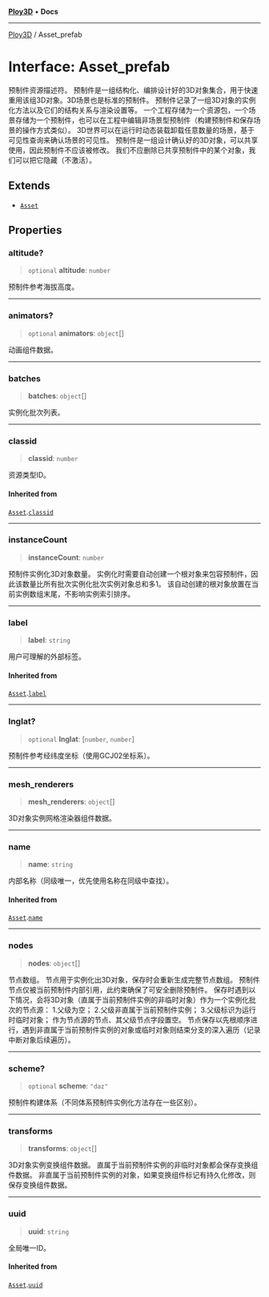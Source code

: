 [**Ploy3D**](../README.md) • **Docs**

***

[Ploy3D](../README.md) / Asset\_prefab

# Interface: Asset\_prefab

预制件资源描述符。
预制件是一组结构化、编排设计好的3D对象集合，用于快速重用该组3D对象。3D场景也是标准的预制件。
预制件记录了一组3D对象的实例化方法以及它们的结构关系与渲染设置等。
一个工程存储为一个资源包，一个场景存储为一个预制件，也可以在工程中编辑非场景型预制件（构建预制件和保存场景的操作方式类似）。
3D世界可以在运行时动态装载卸载任意数量的场景，基于可见性查询来确认场景的可见性。
预制件是一组设计确认好的3D对象，可以共享使用，因此预制件不应该被修改。
我们不应删除已共享预制件中的某个对象，我们可以把它隐藏（不激活）。

## Extends

- [`Asset`](Asset.md)

## Properties

### altitude?

> `optional` **altitude**: `number`

预制件参考海拔高度。

***

### animators?

> `optional` **animators**: `object`[]

动画组件数据。

***

### batches

> **batches**: `object`[]

实例化批次列表。

***

### classid

> **classid**: `number`

资源类型ID。

#### Inherited from

[`Asset`](Asset.md).[`classid`](Asset.md#classid)

***

### instanceCount

> **instanceCount**: `number`

预制件实例化3D对象数量。
实例化时需要自动创建一个根对象来包容预制件，因此该数量比所有批次实例化批次实例对象总和多1。
该自动创建的根对象放置在当前实例数组末尾，不影响实例索引排序。

***

### label

> **label**: `string`

用户可理解的外部标签。

#### Inherited from

[`Asset`](Asset.md).[`label`](Asset.md#label)

***

### lnglat?

> `optional` **lnglat**: [`number`, `number`]

预制件参考经纬度坐标（使用GCJ02坐标系）。

***

### mesh\_renderers

> **mesh\_renderers**: `object`[]

3D对象实例网格渲染器组件数据。

***

### name

> **name**: `string`

内部名称（同级唯一，优先使用名称在同级中查找）。

#### Inherited from

[`Asset`](Asset.md).[`name`](Asset.md#name)

***

### nodes

> **nodes**: `object`[]

节点数组。
节点用于实例化出3D对象，保存时会重新生成完整节点数组。
预制件节点仅被当前预制件内部引用，此约束确保了可安全删除预制件。
保存时遇到以下情况，会将3D对象（直属于当前预制件实例的非临时对象）作为一个实例化批次的节点源：
 1.父级为空；
 2.父级非直属于当前预制件实例；
 3.父级标识为运行时临时对象；
作为节点源的节点、其父级节点字段置空。
节点保存以先根顺序进行，遇到非直属于当前预制件实例的对象或临时对象则结束分支的深入遍历（记录中断对象后续遍历）。

***

### scheme?

> `optional` **scheme**: `"daz"`

预制件构建体系（不同体系预制件实例化方法存在一些区别）。

***

### transforms

> **transforms**: `object`[]

3D对象实例变换组件数据。
直属于当前预制件实例的非临时对象都会保存变换组件数据。
非直属于当前预制件实例的对象，如果变换组件标记有持久化修改，则保存变换组件数据。

***

### uuid

> **uuid**: `string`

全局唯一ID。

#### Inherited from

[`Asset`](Asset.md).[`uuid`](Asset.md#uuid)
